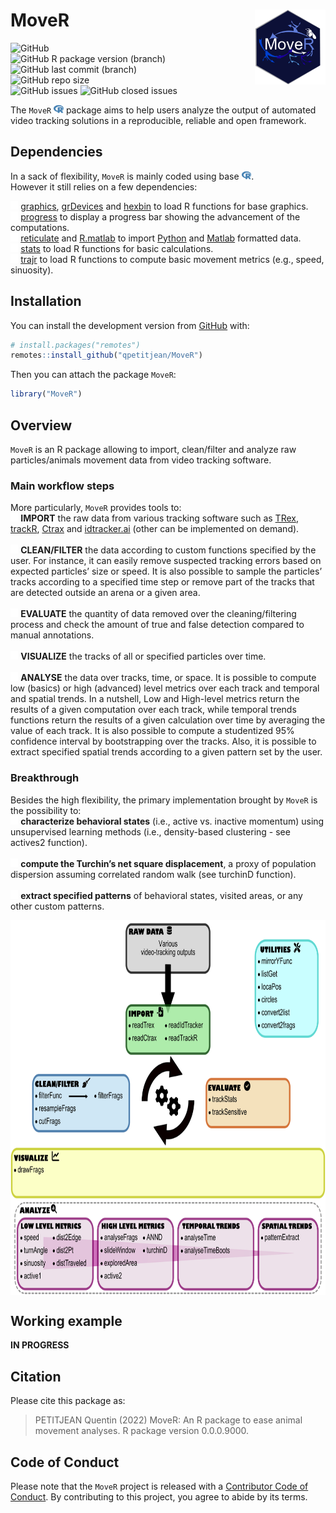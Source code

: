 
<!-- README.md is generated from README.Rmd. Please edit that file -->

# MoveR <img src="man/figures/hexsticker.png" height="120" align="right"/>

<!-- badges: start -->

<img alt="GitHub" src="https://img.shields.io/github/license/qpetitjean/MoveR"></br>
<img alt="GitHub R package version (branch)" src="https://img.shields.io/github/r-package/v/qpetitjean/MoveR/MoveRV1?label=Package%20version">
<img alt="GitHub last commit (branch)" src="https://img.shields.io/github/last-commit/qpetitjean/MoveR/MoveRV1"></br>
<img alt="GitHub repo size" src="https://img.shields.io/github/repo-size/qpetitjean/MoveR"></br>
<img alt="GitHub issues" src="https://img.shields.io/github/issues-raw/qpetitjean/MoveR">
<img alt="GitHub closed issues" src="https://img.shields.io/github/issues-closed-raw/qpetitjean/MoveR">

<!-- badges: end -->

The `MoveR`
<img src="man/figures/fa-icon-9b00320707d42527dde67262afb33ded.svg" style="width:1.13em;height:1em" />
package aims to help users analyze the output of automated video
tracking solutions in a reproducible, reliable and open framework.

## Dependencies

In a sack of flexibility, `MoveR` is mainly coded using base
<img src="man/figures/fa-icon-9b00320707d42527dde67262afb33ded.svg" style="width:1.13em;height:1em" />.</br>
However it still relies on a few dependencies:

<img src="man/figures/fa-icon-e8e2d1e4a7c20be153952db8488c61e1.svg" style="width:0.88em;height:1em" /> <a href="https://www.rdocumentation.org/packages/graphics/">graphics</a>,
<a href="https://www.rdocumentation.org/packages/grDevices">grDevices</a>
and <a href="https://www.rdocumentation.org/packages/hexbin">hexbin</a>
to load R functions for base graphics.</br>
<img src="man/figures/fa-icon-e8e2d1e4a7c20be153952db8488c61e1.svg" style="width:0.88em;height:1em" /> <a href="https://github.com/r-lib/progress">progress</a>
to display a progress bar showing the advancement of the
computations.</br>
<img src="man/figures/fa-icon-e8e2d1e4a7c20be153952db8488c61e1.svg" style="width:0.88em;height:1em" /> <a href="https://www.rdocumentation.org/packages/reticulate">reticulate</a>
and
<a href="https://www.rdocumentation.org/packages/R.matlab">R.matlab</a>
to import <a href="https://https://www.python.org/">Python</a> and
<a href="https://mathworks.com/products/matlab.html">Matlab</a>
formatted data.</br>
<img src="man/figures/fa-icon-e8e2d1e4a7c20be153952db8488c61e1.svg" style="width:0.88em;height:1em" /> <a href="https://www.rdocumentation.org/packages/stats">stats</a>
to load R functions for basic calculations.</br>
<img src="man/figures/fa-icon-e8e2d1e4a7c20be153952db8488c61e1.svg" style="width:0.88em;height:1em" /> <a href="https://www.rdocumentation.org/packages/trajr">trajr</a>
to load R functions to compute basic movement metrics (e.g., speed,
sinuosity).</br>

## Installation

You can install the development version from
[GitHub](https://github.com/) with:

``` r
# install.packages("remotes")
remotes::install_github("qpetitjean/MoveR")
```

Then you can attach the package `MoveR`:

``` r
library("MoveR")
```

## Overview

`MoveR` is an R package allowing to import, clean/filter and analyze raw
particles/animals movement data from video tracking software.</br>

### Main workflow steps

More particularly, `MoveR` provides tools to:</br>
<img src="man/figures/fa-icon-e8e2d1e4a7c20be153952db8488c61e1.svg" style="width:0.88em;height:1em" /> <strong>IMPORT</strong>
the raw data from various tracking software such as
<a href="https://trex.run">TRex</a>,
<a href="https://swarm-lab.github.io/trackR">trackR</a>,
<a href="https://ctrax.sourceforge.net/">Ctrax</a> and
<a href="https://idtrackerai.readthedocs.io/en/latest/">idtracker.ai</a>
(other can be implemented on demand).</br></br>
<img src="man/figures/fa-icon-e8e2d1e4a7c20be153952db8488c61e1.svg" style="width:0.88em;height:1em" /> <strong>CLEAN/FILTER</strong>
the data according to custom functions specified by the user. For
instance, it can easily remove suspected tracking errors based on
expected particles’ size or speed. It is also possible to sample the
particles’ tracks according to a specified time step or remove part of
the tracks that are detected outside an arena or a given area.</br></br>
<img src="man/figures/fa-icon-e8e2d1e4a7c20be153952db8488c61e1.svg" style="width:0.88em;height:1em" /> <strong>EVALUATE</strong>
the quantity of data removed over the cleaning/filtering process and
check the amount of true and false detection compared to manual
annotations.</br></br>
<img src="man/figures/fa-icon-e8e2d1e4a7c20be153952db8488c61e1.svg" style="width:0.88em;height:1em" /> <strong>VISUALIZE</strong>
the tracks of all or specified particles over time.</br></br>
<img src="man/figures/fa-icon-e8e2d1e4a7c20be153952db8488c61e1.svg" style="width:0.88em;height:1em" /> <strong>ANALYSE</strong>
the data over tracks, time, or space. It is possible to compute low
(basics) or high (advanced) level metrics over each track and temporal
and spatial trends. In a nutshell, Low and High-level metrics return the
results of a given computation over each track, while temporal trends
functions return the results of a given calculation over time by
averaging the value of each track. It is also possible to compute a
studentized 95% confidence interval by bootstrapping over the tracks.
Also, it is possible to extract specified spatial trends according to a
given pattern set by the user.</br>

### Breakthrough

Besides the high flexibility, the primary implementation brought by
`MoveR` is the possibility to:</br>
<img src="man/figures/fa-icon-e8e2d1e4a7c20be153952db8488c61e1.svg" style="width:0.88em;height:1em" /> <strong>characterize
behavioral states</strong> (i.e., active vs. inactive momentum) using
unsupervised learning methods (i.e., density-based clustering - see
actives2 function).</br></br>
<img src="man/figures/fa-icon-e8e2d1e4a7c20be153952db8488c61e1.svg" style="width:0.88em;height:1em" /> <strong>compute
the Turchin’s net square displacement</strong>, a proxy of population
dispersion assuming correlated random walk (see turchinD function).
</br></br>
<img src="man/figures/fa-icon-e8e2d1e4a7c20be153952db8488c61e1.svg" style="width:0.88em;height:1em" /> <strong>extract
specified patterns</strong> of behavioral states, visited areas, or any
other custom patterns.

<img src="man/figures/WorkFlowMoveR.png" height="600" align="middle"/>

## Working example

<strong>IN PROGRESS</strong>

## Citation

Please cite this package as:

> PETITJEAN Quentin (2022) MoveR: An R package to ease animal movement
> analyses. R package version 0.0.0.9000.

## Code of Conduct

Please note that the `MoveR` project is released with a [Contributor
Code of
Conduct](https://contributor-covenant.org/version/2/0/CODE_OF_CONDUCT.html).
By contributing to this project, you agree to abide by its terms.
